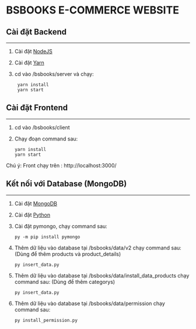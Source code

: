 # BSBOOKS E-COMMERCE WEBSITE

## Cài đặt Backend 

---

1. Cài đặt [NodeJS](https://nodejs.org/en/download/)
2. Cài đặt [Yarn](https://classic.yarnpkg.com/latest.msi)

3. cd vào /bsbooks/server và chạy:

   ```shell
    yarn install
    yarn start
   ```

## Cài đặt Frontend 

---

1. cd vào /bsbooks/client

2. Chạy đoạn command sau:

   ```shell
   yarn install
   yarn start
   ```

Chú ý: Front chạy trên : http://localhost:3000/

## Kết nối với Database (MongoDB)

---

1. Cài đặt [MongoDB](https://www.mongodb.com/try/download/community)
2. Cài đặt [Python](https://www.python.org/downloads/)

3. Cài đặt pymongo, chạy command sau:

   ```shell
   py -m pip install pymongo
   ```
4. Thêm dữ liệu vào database tại /bsbooks/data/v2 chạy command sau: 
    (Dùng để thêm products và product_details)
   ```shell
   py insert_data.py
   ```
5. Thêm dữ liệu vào database tại /bsbooks/data/install_data_products chạy command sau: 
    (Dùng để thêm categorys)
   ```shell
   py insert_data.py
   ```
6. Thêm dữ liệu vào database tại /bsbooks/data/permission chạy command sau:  
   ```shell
   py install_permission.py
   ```




